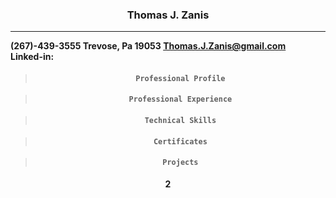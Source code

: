 
### <p align=center>  Thomas J. Zanis <br>
***
<b align=center>(267)-439-3555         Trevose, Pa 19053           Thomas.J.Zanis@gmail.com<b><br>
Linked-in: 
>#### **```Professional Profile```**


>#### **```Professional Experience```**

>#### **```Technical Skills```**

>#### **```Certificates```**

>#### **```Projects```**

2

